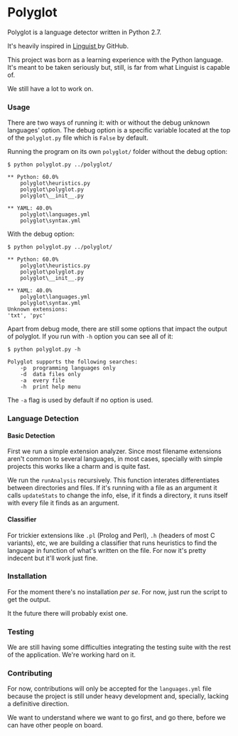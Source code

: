 Polyglot
========

Polyglot is a language detector written in Python 2.7.

It's heavily inspired in <a href="https://github.com/github/linguist"> Linguist </a>
by GitHub.

This project was born as a learning experience with the Python language. It's 
meant to be taken seriously but, still, is far from what Linguist is capable of.

We still have a lot to work on.

### Usage

There are two ways of running it: with or without the debug unknown languages' option. The debug option is a specific variable located at the top of the `polyglot.py` file which is `False` by default.

Running the program on its own `polyglot/` folder without the debug option:

    $ python polyglot.py ../polyglot/
    
    ** Python: 60.0%
    	polyglot\heuristics.py
    	polyglot\polyglot.py
    	polyglot\__init__.py

    ** YAML: 40.0%
    	polyglot\languages.yml
    	polyglot\syntax.yml
        

With the debug option:

    $ python polyglot.py ../polyglot/
    
    ** Python: 60.0%
    	polyglot\heuristics.py
    	polyglot\polyglot.py
    	polyglot\__init__.py

    ** YAML: 40.0%
    	polyglot\languages.yml
    	polyglot\syntax.yml
    Unknown extensions:
    'txt', 'pyc'

Apart from debug mode, there are still some options that impact the output of polyglot. If you run with `-h` option you can see all of it:

    $ python polyglot.py -h
    
    Polyglot supports the following searches:
        -p  programming languages only
        -d  data files only
        -a  every file
        -h  print help menu
    	
The `-a` flag is used by default if no option is used.

### Language Detection

#### Basic Detection

First we run a simple extension analyzer. Since most filename extensions aren't common to several languages, in most cases, specially with simple projects this works like a charm and is quite fast.

We run the `runAnalysis` recursively. This function interates differentiates between directories and files. If it's running with a file as an argument it calls `updateStats` to change the info, else, if it finds a directory, it runs itself with every file it finds as an argument.

#### Classifier

For trickier extensions like `.pl` (Prolog and Perl), `.h` (headers of most C variants), etc, we are building a classifier that runs heuristics to find the language in function of what's written on the file. For now it's pretty indecent but it'll work just fine.

### Installation

For the moment there's no installation *per se*. For now, just run the script
to get the output.

It the future there will probably exist one.

### Testing

We are still having some difficulties integrating the testing suite with the rest of the application. We're working hard on it.

### Contributing

For now, contributions will only be accepted for the `languages.yml` file because
the project is still under heavy development and, specially, lacking a definitive 
direction.

We want to understand where we want to go first, and go there, before we can have
other people on board.
